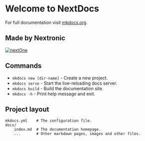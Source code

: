 # Welcome to NextDocs

For full documentation visit [mkdocs.org](https://www.mkdocs.org).

## Made by Nextronic
[![nextOne](https://phoni.ma/wp-content/uploads/2020/05/nextronic-carte-electronique-nextone-comptabile-arduino-uno-fabriquee-au-maroc_5ecc9bd46e922.jpeg)](cards/NextOne)

## Commands

* `mkdocs new [dir-name]` - Create a new project.
* `mkdocs serve` - Start the live-reloading docs server.
* `mkdocs build` - Build the documentation site.
* `mkdocs -h` - Print help message and exit.

## Project layout

    mkdocs.yml    # The configuration file.
    docs/
        index.md  # The documentation homepage.
        ...       # Other markdown pages, images and other files.
